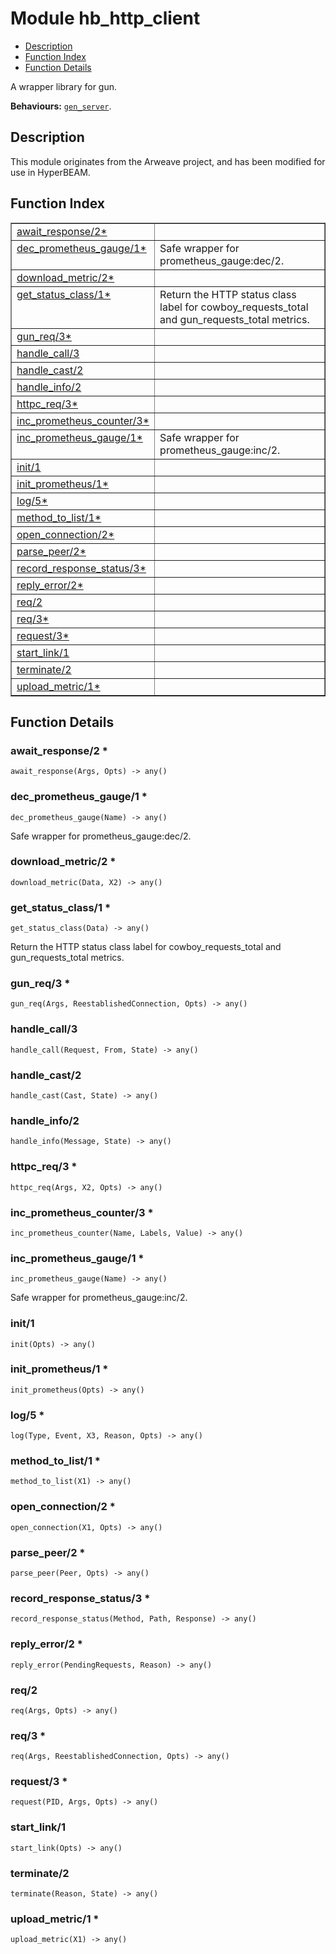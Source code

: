 

# Module hb_http_client
* [Description](#description)
* [Function Index](#index)
* [Function Details](#functions)

A wrapper library for gun.

__Behaviours:__ [`gen_server`](gen_server.md).

<a name="description"></a>

## Description
This module originates from the Arweave
project, and has been modified for use in HyperBEAM.<a name="index"></a>

## Function Index


<table width="100%" border="1" cellspacing="0" cellpadding="2" summary="function index"><tr><td valign="top"><a href="#await_response-2">await_response/2*</a></td><td></td></tr><tr><td valign="top"><a href="#dec_prometheus_gauge-1">dec_prometheus_gauge/1*</a></td><td>Safe wrapper for prometheus_gauge:dec/2.</td></tr><tr><td valign="top"><a href="#download_metric-2">download_metric/2*</a></td><td></td></tr><tr><td valign="top"><a href="#get_status_class-1">get_status_class/1*</a></td><td>Return the HTTP status class label for cowboy_requests_total and
gun_requests_total metrics.</td></tr><tr><td valign="top"><a href="#gun_req-3">gun_req/3*</a></td><td></td></tr><tr><td valign="top"><a href="#handle_call-3">handle_call/3</a></td><td></td></tr><tr><td valign="top"><a href="#handle_cast-2">handle_cast/2</a></td><td></td></tr><tr><td valign="top"><a href="#handle_info-2">handle_info/2</a></td><td></td></tr><tr><td valign="top"><a href="#httpc_req-3">httpc_req/3*</a></td><td></td></tr><tr><td valign="top"><a href="#inc_prometheus_counter-3">inc_prometheus_counter/3*</a></td><td></td></tr><tr><td valign="top"><a href="#inc_prometheus_gauge-1">inc_prometheus_gauge/1*</a></td><td>Safe wrapper for prometheus_gauge:inc/2.</td></tr><tr><td valign="top"><a href="#init-1">init/1</a></td><td></td></tr><tr><td valign="top"><a href="#init_prometheus-1">init_prometheus/1*</a></td><td></td></tr><tr><td valign="top"><a href="#log-5">log/5*</a></td><td></td></tr><tr><td valign="top"><a href="#method_to_list-1">method_to_list/1*</a></td><td></td></tr><tr><td valign="top"><a href="#open_connection-2">open_connection/2*</a></td><td></td></tr><tr><td valign="top"><a href="#parse_peer-2">parse_peer/2*</a></td><td></td></tr><tr><td valign="top"><a href="#record_response_status-3">record_response_status/3*</a></td><td></td></tr><tr><td valign="top"><a href="#reply_error-2">reply_error/2*</a></td><td></td></tr><tr><td valign="top"><a href="#req-2">req/2</a></td><td></td></tr><tr><td valign="top"><a href="#req-3">req/3*</a></td><td></td></tr><tr><td valign="top"><a href="#request-3">request/3*</a></td><td></td></tr><tr><td valign="top"><a href="#start_link-1">start_link/1</a></td><td></td></tr><tr><td valign="top"><a href="#terminate-2">terminate/2</a></td><td></td></tr><tr><td valign="top"><a href="#upload_metric-1">upload_metric/1*</a></td><td></td></tr></table>


<a name="functions"></a>

## Function Details

<a name="await_response-2"></a>

### await_response/2 *

`await_response(Args, Opts) -> any()`

<a name="dec_prometheus_gauge-1"></a>

### dec_prometheus_gauge/1 *

`dec_prometheus_gauge(Name) -> any()`

Safe wrapper for prometheus_gauge:dec/2.

<a name="download_metric-2"></a>

### download_metric/2 *

`download_metric(Data, X2) -> any()`

<a name="get_status_class-1"></a>

### get_status_class/1 *

`get_status_class(Data) -> any()`

Return the HTTP status class label for cowboy_requests_total and
gun_requests_total metrics.

<a name="gun_req-3"></a>

### gun_req/3 *

`gun_req(Args, ReestablishedConnection, Opts) -> any()`

<a name="handle_call-3"></a>

### handle_call/3

`handle_call(Request, From, State) -> any()`

<a name="handle_cast-2"></a>

### handle_cast/2

`handle_cast(Cast, State) -> any()`

<a name="handle_info-2"></a>

### handle_info/2

`handle_info(Message, State) -> any()`

<a name="httpc_req-3"></a>

### httpc_req/3 *

`httpc_req(Args, X2, Opts) -> any()`

<a name="inc_prometheus_counter-3"></a>

### inc_prometheus_counter/3 *

`inc_prometheus_counter(Name, Labels, Value) -> any()`

<a name="inc_prometheus_gauge-1"></a>

### inc_prometheus_gauge/1 *

`inc_prometheus_gauge(Name) -> any()`

Safe wrapper for prometheus_gauge:inc/2.

<a name="init-1"></a>

### init/1

`init(Opts) -> any()`

<a name="init_prometheus-1"></a>

### init_prometheus/1 *

`init_prometheus(Opts) -> any()`

<a name="log-5"></a>

### log/5 *

`log(Type, Event, X3, Reason, Opts) -> any()`

<a name="method_to_list-1"></a>

### method_to_list/1 *

`method_to_list(X1) -> any()`

<a name="open_connection-2"></a>

### open_connection/2 *

`open_connection(X1, Opts) -> any()`

<a name="parse_peer-2"></a>

### parse_peer/2 *

`parse_peer(Peer, Opts) -> any()`

<a name="record_response_status-3"></a>

### record_response_status/3 *

`record_response_status(Method, Path, Response) -> any()`

<a name="reply_error-2"></a>

### reply_error/2 *

`reply_error(PendingRequests, Reason) -> any()`

<a name="req-2"></a>

### req/2

`req(Args, Opts) -> any()`

<a name="req-3"></a>

### req/3 *

`req(Args, ReestablishedConnection, Opts) -> any()`

<a name="request-3"></a>

### request/3 *

`request(PID, Args, Opts) -> any()`

<a name="start_link-1"></a>

### start_link/1

`start_link(Opts) -> any()`

<a name="terminate-2"></a>

### terminate/2

`terminate(Reason, State) -> any()`

<a name="upload_metric-1"></a>

### upload_metric/1 *

`upload_metric(X1) -> any()`

